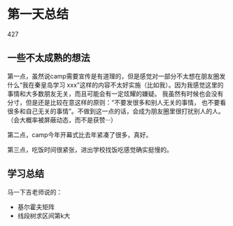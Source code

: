 # 第一天总结

427

## 一些不太成熟的想法

第一点，虽然说camp需要宣传是有道理的，但是感觉对一部分不太想在朋友圈发什么“我在秦皇岛学习
xxx”这样的内容不太好实施（比如我）。因为我感觉这里的事情和大多数朋友无关，而且可能会有一定炫耀的嫌疑。
我虽然有时候也会没有分寸，但是还是比较在意这样的原则：“不要发很多和别人无关的事情，
也不要看很多和自己无关的事情”。不做到这一点的话，会成为朋友圈里很打扰别人的人。
（会大概率被屏蔽动态，而不是获赞···）

第二点，camp今年开幕式比去年紧凑了很多，真好。

第三点，吃饭时间很紧张，进出学校找饭吃感觉确实挺慢的。


## 学习总结

马一下吉老师说的：
- 基尔霍夫矩阵
- 线段树求区间第k大




